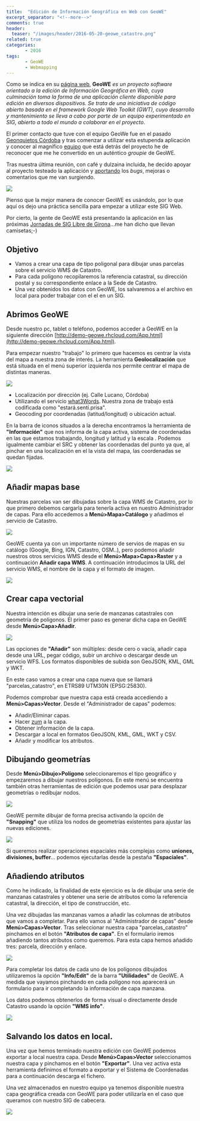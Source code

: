 ```yaml
---
title:  "Edición de Información Geográfica en Web con GeoWE"
excerpt_separator: "<!--more-->"
comments: true
header:
  teaser: "/images/header/2016-05-20-geowe_catastro.png"
related: true
categories: 
       - 2016
tags:
       - GeoWE
       - Webmapping
---
```


Como se indica en su [página web](http://www.geowe.org/), **GeoWE**  *es un proyecto software orientado a la edición de Información Geográfica en Web, cuya culminación toma la forma de una aplicación cliente disponible para edición en diversos dispositivos. Se trata de una iniciativa de código abierto basada en el framework Google Web Toolkit (GWT), cuyo desarrollo y mantenimiento se lleva a cabo por parte de un equipo experimentado en SIG, abierto a todo el mundo a colaborar en el proyecto*.

<!--more-->

El primer contacto que tuve con el equipo GeoWe fue en el pasado [Geonquietos Córdoba](https://wiki.osgeo.org/wiki/Category:Geoinquietos_C%C3%B3rdoba) y tras comenzar a utilizar esta estupenda aplicación y conocer al magnífico [equipo](http://www.geowe.org/index.php?id=equipo) que está detrás del proyecto he de reconocer que me he convertido en un auténtico _groupie_ de GeoWE.

Tras nuestra última reunión, con café y dulzaina incluida, he decido apoyar al proyecto testeado la aplicación y [aportando](https://github.com/geowe/geowe-core/issues) los _bugs_, mejoras o comentarios que me van surgiendo.

[![](/images/blog/05_geowe/twitter.png)](https://t.co/YPhmW58EjP "merendola")

Pienso que la mejor manera de conocer GeoWE es usándolo, por lo que aquí os dejo una práctica sencilla para empezar a utilizar este SIG Web.

Por cierto, la gente de GeoWE está presentando la aplicación en las próximas [Jornadas de SIG Libre de Girona](http://www.sigte.udg.edu/jornadassiglibre/)...me han dicho que llevan camisetas;-)

## Objetivo

*   Vamos a crear una capa de tipo poligonal para dibujar unas parcelas sobre el servicio WMS de Catastro.
*   Para cada polígono recopilaremos la referencia catastral, su dirección postal y su correspondiente enlace a la Sede de Catastro.
*   Una vez obtenidos los datos con GeoWE, los salvaremos a el archivo en local para poder trabajar con el el en un SIG.

## Abrimos GeoWE

Desde nuestro pc, tablet o teléfono, podemos acceder a GeoWE en la siguiente dirección [http://demo-geowe.rhcloud.com/App.html](http://demo-geowe.rhcloud.com/App.html).

Para empezar nuestro "trabajo" lo primero que hacemos es centrar la vista del mapa a nuestra zona de interés. La herramienta **Geolocalización** que está situada en el menú superior izquierda nos permite centrar el mapa de distintas maneras.

![](/images/blog/05_geowe/24.png)

*   Localización por dirección (ej. Calle Lucano, Córdoba)
*   Utilizando el servicio [what3Words](http://what3words.com/es/). Nuestra zona de trabajo está codificada como "estará.sentí.prisa".
*   Geocoding por coordenadas (latitud/longitud) o ubicación actual.

En la barra de iconos situados a la derecha encontramos la herramienta de **"Información"** que nos informa de la capa activa, sistema de coordenadas en las que estamos trabajando, longitud y latitud y la escala . Podemos igualmente cambiar el SRC y obtener las coordenadas del punto ya que, al pinchar en una localización en el la vista del mapa, las coordenadas se quedan fijadas.

![](/images/blog/05_geowe/25_coordendas.png)

## Añadir mapas base

Nuestras parcelas van ser dibujadas sobre la capa WMS de Catastro, por lo que primero debemos cargarla para tenerla activa en nuestro Administrador de capas. Para ello accedemos a **Menú>Mapa>Catálogo** y añadimos el servicio de Catastro.

![](/images/blog/05_geowe/30_catalogo.png)

GeoWE cuenta ya con un importante número de servios de mapas en su catálogo (Google, Bing, IGN, Catastro, OSM..), pero podemos añadir nuestros otros servicios WMS desde el **Menú>Mapa>Capa>Raster** y a continuación **Añadir capa WMS**. A continuación introducimos la URL del servicio WMS, el nombre de la capa y el formato de imagen.

![](/images/blog/05_geowe/31_wms_catastro.png)

## Crear capa vectorial

Nuestra intención es dibujar una serie de manzanas catastrales con geometría de polígonos. El primer paso es generar dicha capa en GeoWE desde **Menú>Capa>Añadir**.

![](/images/blog/05_geowe/32_añadir_capa_vectorial.png)

Las opciones de **"Añadir"** son múltiples: desde cero o vacía, añadir capa desde una URL, pegar código, subir un archivo o descargar desde un servicio WFS. Los formatos disponibles de subida son GeoJSON, KML, GML y WKT.

En este caso vamos a crear una capa nueva que se llamará "parcelas_catastro", en ETRS89 UTM30N (EPSG:25830).

Podemos comprobar que nuestra capa está creada accediendo a **Menú>Capas>Vector**. Desde el "Administrador de capas" podemos:

*   Añadir/Eliminar capas.
*   Hacer [zum](http://dle.rae.es/?id=cWlLJHL) a la capa.
*   Obtener información de la capa.
*   Descargar a local en formatos GeoJSON, KML, GML, WKT y CSV.
*   Añadir y modificar los atributos.

## Dibujando geometrías

Desde **Menú>Dibujo>Polígono** seleccionaremos el tipo geográfico y empezaremos a dibujar nuestros polígonos. En este menú se encuentra también otras herramientas de edición que podemos usar para desplazar geometrías o redibujar nodos.

![](/images/blog/05_geowe/36_dibujo.png)

GeoWE permite dibujar de forma precisa activando la opción de **"Snapping"** que utiliza los nodos de geometrías existentes para ajustar las nuevas ediciones.

![](/images/blog/05_geowe/37_opciones_edicion.png)

Si queremos realizar operaciones espaciales más complejas como **uniones, divisiones, buffer**... podemos ejecutarlas desde la pestaña **"Espaciales"**.

## Añadiendo atributos

Como he indicado, la finalidad de este ejercicio es la de dibujar una serie de manzanas catastrales y obtener una serie de atributos como la referencia catastral, la dirección, el tipo de construcción, etc.

Una vez dibujadas las manzanas vamos a añadir las columnas de atributos que vamos a completar. Para ello vamos al "Administrador de capas" desde **Menú>Capas>Vector**. Tras seleccionar nuestra capa "parcelas_catastro" pinchamos en el botón **"Atributos de capa"**. En el formulario iremos añadiendo tantos atributos como queremos. Para esta capa hemos añadido tres: parcela, dirección y enlace.

![](/images/blog/05_geowe/40_atributos.png)

Para completar los datos de cada uno de los polígonos dibujados utilizaremos la opción **"Info/Edit"** de la barra **"Utilidades"** de GeoWE. A medida que vayamos pinchando en cada polígono nos aparecerá un formulario para ir completando la información de capa manzana.

Los datos podemos obtenerlos de forma visual o directamente desde Catastro usando la opción **"WMS info"**.

![](/images/blog/05_geowe/42_edicion_atributos.png)

## Salvando los datos en local.

Una vez que hemos terminado nuestra edición con GeoWE podemos exportar a local nuestra capa. Desde **Menú>Capas>Vector** seleccionamos nuestra capa y pinchamos en el botón **"Exportar"**. Una vez activa esta herramienta definimos el formato a exportar y el Sistema de Coordenadas para a continuación descarga el fichero.

Una vez almacenados en nuestro equipo ya tenemos disponible nuestra capa geográfica creada con GeoWE para poder utilizarla en el caso que queramos con nuestro SIG de cabecera.

![](/images/blog/05_geowe/42_qgis.png)
        
